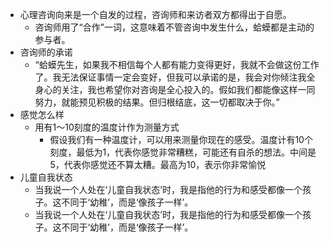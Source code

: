 - 心理咨询向来是一个自发的过程，咨询师和来访者双方都得出于自愿。
	- 咨询师用了“合作”一词，这意味着不管咨询中发生什么，蛤蟆都是主动的参与者。
- 咨询师的承诺
	- “蛤蟆先生，如果我不相信每个人都有能力变得更好，我就不会做这份工作了。我无法保证事情一定会变好，但我可以承诺的是，我会对你倾注我全身心的关注，我也希望你对咨询是全心投入的。假如我们都能像这样一同努力，就能预见积极的结果。但归根结底，这一切都取决于你。”
- 感觉怎么样
	- 用有1～10刻度的温度计作为测量方式
		- 假设我们有一种温度计，可以用来测量你现在的感受。温度计有10个刻度，最低为1，代表你感觉非常糟糕，可能还有自杀的想法。中间是5，代表你感觉还不算太糟。最高为10，表示你非常愉悦
- 儿童自我状态
	- 当我说一个人处在‘儿童自我状态’时，我是指他的行为和感受都像一个孩子。这不同于‘幼稚’，而是‘像孩子一样’。
	- 当我说一个人处在‘儿童自我状态’时，我是指他的行为和感受都像一个孩子。这不同于‘幼稚’，而是‘像孩子一样’。